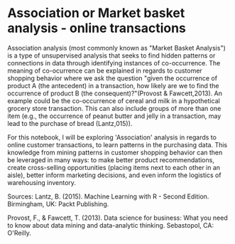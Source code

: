 # Association or Market basket analysis - online transactions

Association analysis (most commonly known as "Market Basket Analysis") is a type of unsupervised analysis that seeks to find hidden patterns or connections in data through identifying instances of co-occurrence. The meaning of co-ocurrence can be explained in regards to customer shopping behavior where we ask the question "given the occurrence of product A (the antecedent) in a transaction, how likely are we to find the occurrence of product B (the consequent)?"(Provost & Fawcett,2013). An example could be the co-occurrence of cereal and milk in a hypothetical grocery store transaction. This can also include groups of more than one item (e.g., the occurrence of peanut butter and jelly in a transaction, may lead to the purchase of bread (Lantz,015)).

For this notebook, I will be exploring 'Association' analysis in regards to online customer transactions, to learn patterns in the purchasing data. This knowledge from mining patterns in customer shopping behavior can then be leveraged in many ways: to make better product recommendations, create cross-selling opportunities (placing items next to each other in an aisle), better inform marketing decisions, and even inform the logistics of warehousing inventory.

Sources:
Lantz, B. (2015). Machine Learning with R - Second Edition. Birmingham, UK: Packt Publishing.

Provost, F., & Fawcett, T. (2013). Data science for business: What you need to know about data mining and data-analytic thinking. Sebastopol, CA: O'Reilly.
